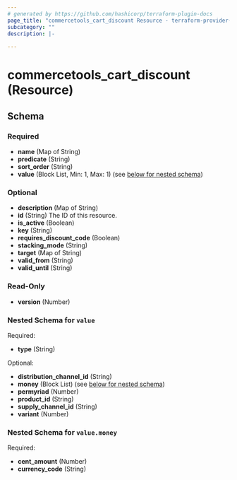 ```yaml
---
# generated by https://github.com/hashicorp/terraform-plugin-docs
page_title: "commercetools_cart_discount Resource - terraform-provider-commercetools"
subcategory: ""
description: |-
  
---
```


# commercetools_cart_discount (Resource)





<!-- schema generated by tfplugindocs -->
## Schema

### Required

- **name** (Map of String)
- **predicate** (String)
- **sort_order** (String)
- **value** (Block List, Min: 1, Max: 1) (see [below for nested schema](#nestedblock--value))

### Optional

- **description** (Map of String)
- **id** (String) The ID of this resource.
- **is_active** (Boolean)
- **key** (String)
- **requires_discount_code** (Boolean)
- **stacking_mode** (String)
- **target** (Map of String)
- **valid_from** (String)
- **valid_until** (String)

### Read-Only

- **version** (Number)

<a id="nestedblock--value"></a>
### Nested Schema for `value`

Required:

- **type** (String)

Optional:

- **distribution_channel_id** (String)
- **money** (Block List) (see [below for nested schema](#nestedblock--value--money))
- **permyriad** (Number)
- **product_id** (String)
- **supply_channel_id** (String)
- **variant** (Number)

<a id="nestedblock--value--money"></a>
### Nested Schema for `value.money`

Required:

- **cent_amount** (Number)
- **currency_code** (String)


